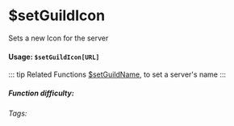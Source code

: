 # $setGuildIcon
Sets a new Icon for the server

#### Usage: `$setGuildIcon[URL]`

::: tip Related Functions
[$setGuildName](../Server/setGuildName.md), to set a server's name
:::


##### Function difficulty: <Badge type="tip" text="Easy" vertical="middle" /> 
###### Tags: <Badge type="tip" text="guild icon" vertical="middle" /> <Badge type="tip" text="server icon" vertical="middle" /> <Badge type="tip" text="server logo" vertical="middle" /> <Badge type="tip" text="server avatar" vertical="middle" />